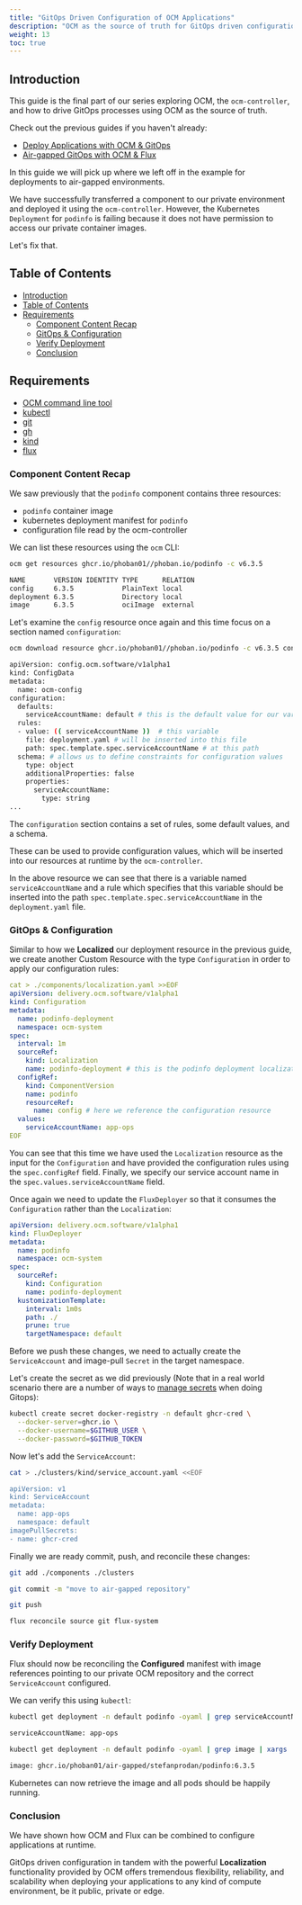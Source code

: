```yaml
---
title: "GitOps Driven Configuration of OCM Applications"
description: "OCM as the source of truth for GitOps driven configuration."
weight: 13
toc: true
---
```


## Introduction

This guide is the final part of our series exploring OCM, the `ocm-controller`, and how to drive GitOps processes using OCM as the source of truth.

Check out the previous guides if you haven't already:

- [Deploy Applications with OCM & GitOps](/docs/tutorials/ocm-and-gitops/deploying-applications-with-ocm-gitops/)
- [Air-gapped GitOps with OCM & Flux](/docs/tutorials/ocm-and-gitops/air-gapped-gitops-with-ocm-flux/)

In this guide we will pick up where we left off in the example for deployments to air-gapped environments.

We have successfully transferred a component to our private environment and deployed it using the `ocm-controller`. However, the Kubernetes `Deployment` for `podinfo` is failing because it does not have permission to access our private container images.

Let's fix that.

## Table of Contents

- [Introduction](#introduction)
- [Table of Contents](#table-of-contents)
- [Requirements](#requirements)
  - [Component Content Recap](#component-content-recap)
  - [GitOps \& Configuration](#gitops--configuration)
  - [Verify Deployment](#verify-deployment)
  - [Conclusion](#conclusion)

## Requirements

- [OCM command line tool](https://github.com/open-component-model/ocm)
- [kubectl](https://kubernetes.io/docs/reference/kubectl/)
- [git](https://git-scm.com/downloads)
- [gh](https://github.com/cli/cli)
- [kind](https://kind.sigs.k8s.io/docs/user/quick-start/#installation)
- [flux](https://fluxcd.io/flux/installation/#install-the-flux-cli)

### Component Content Recap

We saw previously that the `podinfo` component contains three resources:

- `podinfo` container image
- kubernetes deployment manifest for `podinfo`
- configuration file read by the ocm-controller

We can list these resources using the `ocm` CLI:

```bash
ocm get resources ghcr.io/phoban01//phoban.io/podinfo -c v6.3.5

NAME       VERSION IDENTITY TYPE      RELATION
config     6.3.5            PlainText local
deployment 6.3.5            Directory local
image      6.3.5            ociImage  external
```

Let's examine the `config` resource once again and this time focus on a section named `configuration`:

```bash
ocm download resource ghcr.io/phoban01//phoban.io/podinfo -c v6.3.5 config -O -

apiVersion: config.ocm.software/v1alpha1
kind: ConfigData
metadata:
  name: ocm-config
configuration:
  defaults:
    serviceAccountName: default # this is the default value for our variable
  rules:
  - value: (( serviceAccountName ))  # this variable
    file: deployment.yaml # will be inserted into this file
    path: spec.template.spec.serviceAccountName # at this path
  schema: # allows us to define constraints for configuration values
    type: object
    additionalProperties: false
    properties:
      serviceAccountName:
        type: string
...
```

The `configuration` section contains a set of rules, some default values, and a schema.

These can be used to provide configuration values, which will be inserted into our resources at runtime by the `ocm-controller`.

In the above resource we can see that there is a variable named `serviceAccountName` and a rule which specifies that this variable should be inserted into the path `spec.template.spec.serviceAccountName` in the `deployment.yaml` file.

### GitOps & Configuration

Similar to how we **Localized** our deployment resource in the previous guide, we create another Custom Resource with the type `Configuration` in order to apply our configuration rules:

```yaml
cat > ./components/localization.yaml >>EOF
apiVersion: delivery.ocm.software/v1alpha1
kind: Configuration
metadata:
  name: podinfo-deployment
  namespace: ocm-system
spec:
  interval: 1m
  sourceRef:
    kind: Localization
    name: podinfo-deployment # this is the podinfo deployment localization
  configRef:
    kind: ComponentVersion
    name: podinfo
    resourceRef:
      name: config # here we reference the configuration resource
  values:
    serviceAccountName: app-ops
EOF
```

You can see that this time we have used the `Localization` resource as the input for the `Configuration` and have provided the configuration rules using the `spec.configRef` field. Finally, we specify our service account name in the `spec.values.serviceAccountName` field.

Once again we need to update the `FluxDeployer` so that it consumes the `Configuration` rather than the `Localization`:

```yaml
apiVersion: delivery.ocm.software/v1alpha1
kind: FluxDeployer
metadata:
  name: podinfo
  namespace: ocm-system
spec:
  sourceRef:
    kind: Configuration
    name: podinfo-deployment
  kustomizationTemplate:
    interval: 1m0s
    path: ./
    prune: true
    targetNamespace: default
```

Before we push these changes, we need to actually create the `ServiceAccount` and image-pull `Secret` in the target namespace.

Let's create the secret as we did previously (Note that in a real world scenario there are a number of ways to [manage secrets](https://fluxcd.io/flux/security/secrets-management/) when doing Gitops):

```bash
kubectl create secret docker-registry -n default ghcr-cred \
  --docker-server=ghcr.io \
  --docker-username=$GITHUB_USER \
  --docker-password=$GITHUB_TOKEN
```

Now let's add the `ServiceAccount`:

```bash
cat > ./clusters/kind/service_account.yaml <<EOF

apiVersion: v1
kind: ServiceAccount
metadata:
  name: app-ops
  namespace: default
imagePullSecrets:
- name: ghcr-cred
```

Finally we are ready commit, push, and reconcile these changes:

```bash
git add ./components ./clusters

git commit -m "move to air-gapped repository"

git push

flux reconcile source git flux-system
```

### Verify Deployment

Flux should now be reconciling the **Configured** manifest with image references pointing to our private OCM repository and the correct `ServiceAccount` configured.

We can verify this using `kubectl`:

```bash
kubectl get deployment -n default podinfo -oyaml | grep serviceAccountName | xargs

serviceAccountName: app-ops
```

```bash
kubectl get deployment -n default podinfo -oyaml | grep image | xargs

image: ghcr.io/phoban01/air-gapped/stefanprodan/podinfo:6.3.5
```

Kubernetes can now retrieve the image and all pods should be happily running.

### Conclusion

We have shown how OCM and Flux can be combined to configure applications at runtime.

GitOps driven configuration in tandem with the powerful **Localization** functionality provided by OCM offers tremendous flexibility, reliability, and scalability when deploying your applications to any kind of compute environment, be it public, private or edge.
